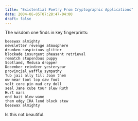 ```yaml
---
title: "Existential Poetry From Cryptographic Applications"
date: 2004-06-05T07:28:47-04:00
draft: false
---
```


The wisdom one finds in key fingerprints:

    beeswax almighty
    newsletter revenge atmosphere
    drunken suspicious glitter
    blockade insurgent pheasant retrieval 
    rematch stupendous puppy
    Scotland, Medusa dropper
    December reindeer yesteryear
    provincial waffle sympathy
    Tub jail ally till Joan them
    ow near toot lop caw fool
    volt core pin mad cry doll
    seal Jane cube tour slew Ruth
    Hurt mars
    end bait blew wane
    them edgy IRA lend block stew
    beeswax almighty

Is this not beautiful.

